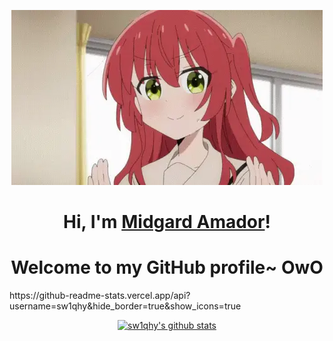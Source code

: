 <p align="center">
  <a href=""><img src="kita-ikuyo-rap.webp" alt="Banner"></a>
</p>

<h1 align="center">Hi, I'm <a href="https://www.edisonlee55.com">Midgard Amador</a>!</h1>
<h1 align="center">Welcome to my GitHub profile~ OwO</h1>
https://github-readme-stats.vercel.app/api?username=sw1qhy&hide_border=true&show_icons=true

<p align="center">
  <a href="https://github.com/sw1qhy"><img src="https://www.icegif.com/wp-content/uploads/2023/03/icegif-1087.gif" alt="sw1qhy's github stats"></a>
</p>
